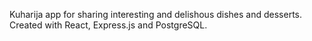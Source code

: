 Kuharija app for sharing interesting and delishous dishes and desserts. Created with React, Express.js and PostgreSQL.